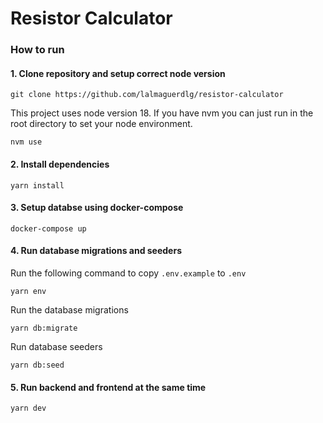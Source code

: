 # Resistor Calculator

### How to run

#### 1. Clone repository and setup correct node version


```
git clone https://github.com/lalmaguerdlg/resistor-calculator
```

This project uses node version 18. If you have nvm you can just run in the root directory to set your node environment.

```
nvm use
```

#### 2. Install dependencies

```
yarn install
```

#### 3. Setup databse using docker-compose


```
docker-compose up
```

#### 4. Run database migrations and seeders


Run the following command to copy `.env.example` to `.env`
```
yarn env
```

Run the database migrations
```
yarn db:migrate
```

Run database seeders
```
yarn db:seed
```

#### 5. Run backend and frontend at the same time

```
yarn dev
```